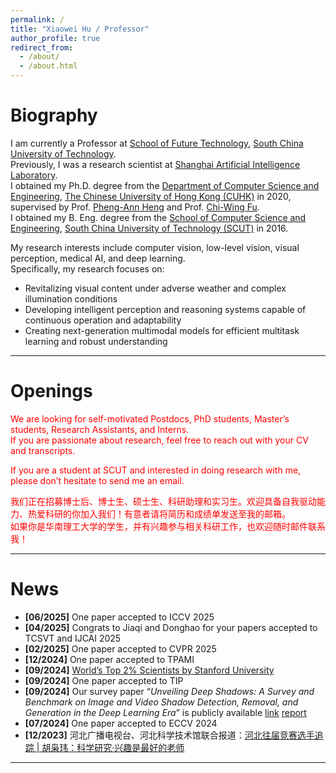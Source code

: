 ```yaml
---
permalink: /
title: "Xiaowei Hu / Professor"
author_profile: true
redirect_from: 
  - /about/
  - /about.html
---
```


# Biography

I am currently a Professor at [School of Future Technology](https://www2.scut.edu.cn/ft/), [South China University of Technology](http://www.scut.edu.cn/new/).  
Previously, I was a research scientist at [Shanghai Artificial Intelligence Laboratory](http://www.shlab.org.cn/).  
I obtained my Ph.D. degree from the [Department of Computer Science and Engineering](http://www.cse.cuhk.edu.hk/), [The Chinese University of Hong Kong (CUHK)](http://www.cuhk.edu.hk/) in 2020, supervised by Prof. [Pheng-Ann Heng](http://www.cse.cuhk.edu.hk/~pheng) and Prof. [Chi-Wing Fu](https://www.cse.cuhk.edu.hk/~cwfu/).  
I obtained my B. Eng. degree from the [School of Computer Science and Engineering](http://www.scut.edu.cn/cs/), [South China University of Technology (SCUT)](http://www.scut.edu.cn/new/) in 2016.

My research interests include computer vision, low-level vision, visual perception, medical AI, and deep learning.  
Specifically, my research focuses on:  
- Revitalizing visual content under adverse weather and complex illumination conditions  
- Developing intelligent perception and reasoning systems capable of continuous operation and adaptability  
- Creating next-generation multimodal models for efficient multitask learning and robust understanding

---

# Openings

<span style="color:red">

We are looking for self-motivated Postdocs, PhD students, Master’s students, Research Assistants, and Interns.  
If you are passionate about research, feel free to reach out with your CV and transcripts.

If you are a student at SCUT and interested in doing research with me, please don’t hesitate to send me an email.

我们正在招募博士后、博士生、硕士生、科研助理和实习生。欢迎具备自我驱动能力、热爱科研的你加入我们！有意者请将简历和成绩单发送至我的邮箱。  
如果你是华南理工大学的学生，并有兴趣参与相关科研工作，也欢迎随时邮件联系我！

</span>

---

# News

- **[06/2025]** One paper accepted to ICCV 2025  
- **[04/2025]** Congrats to Jiaqi and Donghao for your papers accepted to TCSVT and IJCAI 2025  
- **[02/2025]** One paper accepted to CVPR 2025  
- **[12/2024]** One paper accepted to TPAMI  
- **[09/2024]** [World’s Top 2% Scientists by Stanford University](https://topresearcherslist.com/Home/Profile/845511)  
- **[09/2024]** One paper accepted to TIP  
- **[09/2024]** Our survey paper “*Unveiling Deep Shadows: A Survey and Benchmark on Image and Video Shadow Detection, Removal, and Generation in the Deep Learning Era*” is publicly available [link](https://xw-hu.github.io/publications/) [report](https://blog.csdn.net/moxibingdao/article/details/141980315)  
- **[07/2024]** One paper accepted to ECCV 2024  
- **[12/2023]** 河北广播电视台、河北科学技术馆联合报道：[河北往届竞赛选手追踪 | 胡枭玮：科学研究·兴趣是最好的老师](https://web.cmc.hebtv.com/cms/rmt0336_html/0/0rmhlm/qy/kjpd/xy/11335045.shtml?share=true)

---
